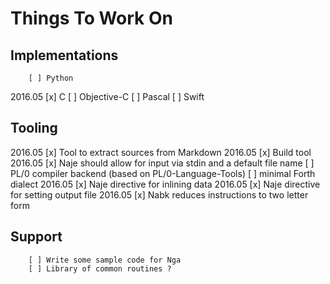 # Things To Work On

## Implementations

        [ ] Python
2016.05 [x] C
        [ ] Objective-C
        [ ] Pascal
        [ ] Swift

## Tooling

2016.05 [x] Tool to extract sources from Markdown
2016.05 [x] Build tool
2016.05 [x] Naje should allow for input via stdin and a default file name
        [ ] PL/0 compiler backend (based on PL/0-Language-Tools)
        [ ] minimal Forth dialect
2016.05 [x] Naje directive for inlining data
2016.05 [x] Naje directive for setting output file
2016.05 [x] Nabk reduces instructions to two letter form

## Support

        [ ] Write some sample code for Nga
        [ ] Library of common routines ?
